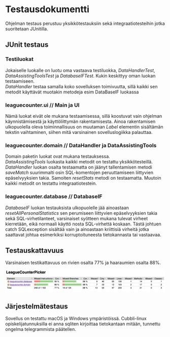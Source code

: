 # Testausdokumentti

Ohjelman testaus perustuu yksikkötestauksiin sekä integraatiotesteihin jotka suoritetaan JUnitilla.

## JUnit testaus

### Testiluokat

Jokaiselle luokalle on luotu oma vastaava testiluokka, _DataHandlerTest_, _DataAssistingToolsTest_ ja _DatabaseIFTest_. Kukin keskittyy oman luokan testaamiseen.  
_DataHandler_ testaa samalla koko sovelluksen toimivuutta, sillä kaikki sen metodit käyttävät muotakin metodeja esim DataBaseIF luokassa

### leaguecounter.ui // Main ja UI

Nämä luokat eivät ole mukana testaamisessa, sillä koostuvat vain ohjelman käynnistämisestä ja käyttöliittymän rakentamisesta. Ainoa rakentamisen ulkopuolella oleva toiminnallisuus on muutaman _Label_ elementin sisältämän tekstin vaihtaminen, siihen mitä varsinainen sovelluslogiikka palauttaa.  
  
### leaguecounter.domain // DataHandler ja DataAssistingTools

Domain paketin luokat ovat mukana testauksessa.  
_DataAssistingTools_ luokasta kaikki metodit on testattu yksikkötesteillä.  
_DataHandler_ luokan osalta testaamatta on jäänyt tallentamisen metodi _saveMatch_ suurimmalti osin SQL-komentojen peruuttamiseen liittyvien epäselvyyksien takia. Samoiten _resetStats_ metodi on testaamatta. Muutoin kaikki metodit on testattu integraatiotestein.

### leaguecounter.database // DatabaseIF

_DatabaseIF_ luokan testauksista ulkopuolelle jää ainoastaan _resetAllPersonalStatistics_ sen perumiseen liittyvien epäselvyyksien takia sekä SQL-virhetilanteet, varsinaiset syötteen mukana tulevat virheet kierretään, eikä normaali käyttö nosta SQL-virhettä koskaan. Tästä johtuen catch SQLexception sisältää vain ja ainoastaan kriittisiä virheitä jotka saattavat johtua esimerkiksi korruptoituneesta tietokannasta tai vastaavaa.

## Testauskattavuus

Varsinaisen testikattavuus on rivien osalta 77% ja haaraumien osalta 88%.

<img src="https://raw.githubusercontent.com/EgoTastic/LeagueCounterPicker/main/Dokumentaatio/Kuvat/testaus1.png">

## Järjestelmätestaus

Sovellus on testattu macOS ja Windows ympäristöissä. Cubbli-linux opiskelijatunnuksilla ei anna sqliten kirjoittaa tietokantaan mitään, tunnettu ongelma telegrammista päätellen.

